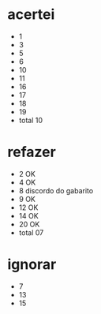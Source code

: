 # acertei
- 1
- 3
- 5
- 6
- 10
- 11
- 16
- 17
- 18
- 19
- total 10

# refazer
- 2 OK
- 4 OK
- 8 discordo do gabarito
- 9 OK
- 12 OK
- 14 OK
- 20 OK
- total 07

# ignorar
- 7
- 13
- 15